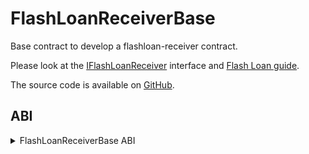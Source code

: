# FlashLoanReceiverBase

Base contract to develop a flashloan-receiver contract.

Please look at the [IFlashLoanReceiver](../interfaces/IFlashLoanReceiver.md) interface and [Flash Loan guide](../../../guides/flash-loans.md).

The source code is available on [GitHub](https://github.com/aave/aave-v3-core/blob/master/contracts/flashloan/base/FlashLoanReceiverBase.sol).

## ABI
<details>
<summary>FlashLoanReceiverBase ABI</summary>

```
[
    {
        "inputs": [],
        "name": "ADDRESSES_PROVIDER",
        "outputs": [
            {
                "internalType": "contract IPoolAddressesProvider",
                "name": "",
                "type": "address"
            }
        ],
        "stateMutability": "view",
        "type": "function"
    },
    {
        "inputs": [],
        "name": "POOL",
        "outputs": [
            {
                "internalType": "contract IPool",
                "name": "",
                "type": "address"
            }
        ],
        "stateMutability": "view",
        "type": "function"
    },
    {
        "inputs": [
            {
                "internalType": "address[]",
                "name": "assets",
                "type": "address[]"
            },
            {
                "internalType": "uint256[]",
                "name": "amounts",
                "type": "uint256[]"
            },
            {
                "internalType": "uint256[]",
                "name": "premiums",
                "type": "uint256[]"
            },
            {
                "internalType": "address",
                "name": "initiator",
                "type": "address"
            },
            {
                "internalType": "bytes",
                "name": "params",
                "type": "bytes"
            }
        ],
        "name": "executeOperation",
        "outputs": [
            {
                "internalType": "bool",
                "name": "",
                "type": "bool"
            }
        ],
        "stateMutability": "nonpayable",
        "type": "function"
    }
]
```
</details>